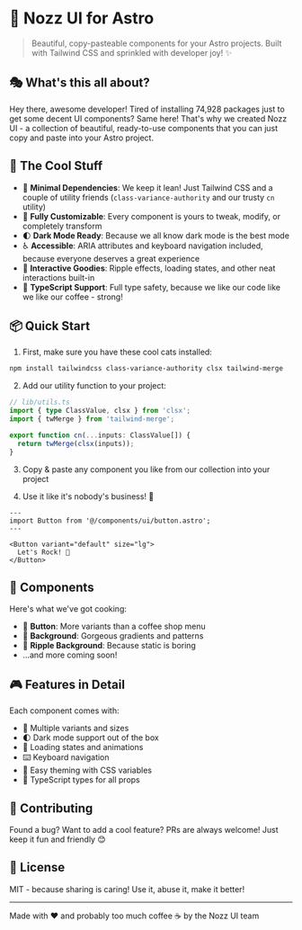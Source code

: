 # 🚀 Nozz UI for Astro

> Beautiful, copy-pasteable components for your Astro projects. Built with Tailwind CSS and sprinkled with developer joy! ✨

## 🎭 What's this all about?

Hey there, awesome developer! Tired of installing 74,928 packages just to get some decent UI components? Same here! That's why we created Nozz UI - a collection of beautiful, ready-to-use components that you can just copy and paste into your Astro project.

## 🎯 The Cool Stuff

- 🔌 **Minimal Dependencies**: We keep it lean! Just Tailwind CSS and a couple of utility friends (`class-variance-authority` and our trusty `cn` utility)
- 🎨 **Fully Customizable**: Every component is yours to tweak, modify, or completely transform
- 🌓 **Dark Mode Ready**: Because we all know dark mode is the best mode
- ♿ **Accessible**: ARIA attributes and keyboard navigation included, because everyone deserves a great experience
- 🎪 **Interactive Goodies**: Ripple effects, loading states, and other neat interactions built-in
- 🎯 **TypeScript Support**: Full type safety, because we like our code like we like our coffee - strong!

## 📦 Quick Start

1. First, make sure you have these cool cats installed:

```bash
npm install tailwindcss class-variance-authority clsx tailwind-merge
```

2. Add our utility function to your project:

```typescript
// lib/utils.ts
import { type ClassValue, clsx } from 'clsx';
import { twMerge } from 'tailwind-merge';

export function cn(...inputs: ClassValue[]) {
  return twMerge(clsx(inputs));
}
```

3. Copy & paste any component you like from our collection into your project

4. Use it like it's nobody's business! 🎉

```astro
---
import Button from '@/components/ui/button.astro';
---

<Button variant="default" size="lg">
  Let's Rock! 🤘
</Button>
```

## 🎨 Components

Here's what we've got cooking:

- 🔘 **Button**: More variants than a coffee shop menu
- 🎯 **Background**: Gorgeous gradients and patterns
- 🌊 **Ripple Background**: Because static is boring
- ...and more coming soon! 

## 🎮 Features in Detail

Each component comes with:

- 🎯 Multiple variants and sizes
- 🌓 Dark mode support out of the box
- 🔄 Loading states and animations
- ⌨️ Keyboard navigation
- 🎨 Easy theming with CSS variables
- 💪 TypeScript types for all props

## 🤝 Contributing

Found a bug? Want to add a cool feature? PRs are always welcome! Just keep it fun and friendly 😊

## 📝 License

MIT - because sharing is caring! Use it, abuse it, make it better!

---

Made with ❤️ and probably too much coffee ☕ by the Nozz UI team